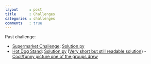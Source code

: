 ```yaml
---
layout     : post
title      : Challenges
categories : challenges
comments   : true
---
```


Past challenge:

- [Supermarket Challenge](./SupermarketChallenge): [Solution.py](./SupermarketChallenge/Solution.py)
- [Hot Dog Stand](./HotDogStand): [Solution.py](./HotDogStand/Solution.py) ([Very short but still readable solution](./HotDogStand/ShortSolution/solution.py)) - [Cool/funny picture one of the groups drew](./HotDogStand/process_map.jpg)
